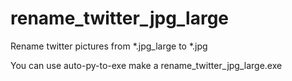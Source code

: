 # rename_twitter_jpg_large
Rename twitter pictures from *.jpg_large to *.jpg 


You can use auto-py-to-exe make a rename_twitter_jpg_large.exe
